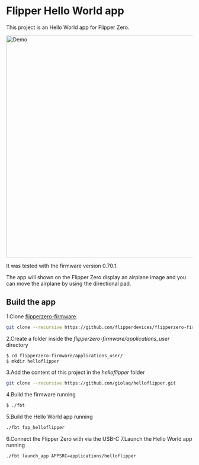 # Flipper Hello World app
This project is an Hello World app for Flipper Zero.

<img src="https://github.com/giolaq/helloflipper/blob/main/gif/helloworld.gif" alt="Demo" width="600"/>

It was tested with the firmware version 0.70.1.

The app will shown on the Flipper Zero display an airplane image and you can move the airplane
by using the directional pad.

## Build the app

1.Clone [flipperzero-firmware](https://github.com/flipperdevices/flipperzero-firmware). 
```sh 
git clone --recursive https://github.com/flipperdevices/flipperzero-firmware.git
```
2.Create a folder inside the *flipperzero-firmware/applications_user* directory
```sh
$ cd flipperzero-firmware/applications_user/
$ mkdir helloflipper
```
3.Add the content of this project in the *helloflipper* folder
```sh 
git clone --recursive https://github.com/giolaq/helloflipper.git
```

4.Build the firmware running
```sh
$ ./fbt
```
5.Build the Hello World app running
```sh
./fbt fap_helloflipper
```
6.Connect the Flipper Zero with via the USB-C
7.Launch the Hello World app running
```sh
./fbt launch_app APPSRC=applications/helloflipper
```
